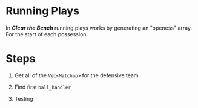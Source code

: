# Running Plays 

In ***Clear the Bench*** running plays works by generating an "openess" array. For the start of each possession.

# Steps
1. Get all of the `Vec<Matchup>` for the defensive team

2. Find first `ball_handler`

3. Testing
